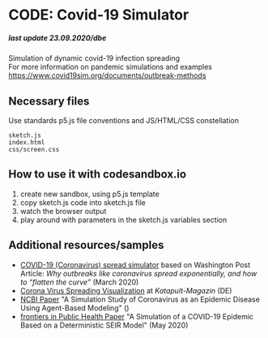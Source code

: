 # CODE: Covid-19 Simulator  

##### last update 23.09.2020/dbe

Simulation of dynamic covid-19 infection spreading </br>
For more information on pandemic simulations and examples https://www.covid19sim.org/documents/outbreak-methods

## Necessary files

Use standards p5.js file conventions and JS/HTML/CSS constellation
```
sketch.js
index.html
css/screen.css
```

## How to use it with codesandbox.io

1. create new sandbox, using p5.js template
1. copy sketch.js code into sketch.js file
1. watch the browser output
1. play around with parameters in the sketch.js variables section 

## Additional resources/samples
* [COVID-19 (Coronavirus) spread simulator](https://github.com/midudev/covid-19-spread-simulator) based on Washington Post Article: *Why outbreaks like coronavirus spread exponentially, and how to “flatten the curve”* (March 2020)</br>
* [Corona Virus Spreading Visualization](https://corona.katapult-magazin.de/) at *Katapult-Magazin* (DE)
* [NCBI Paper](https://www.ncbi.nlm.nih.gov/pmc/articles/PMC7883357/) "A Simulation Study of Coronavirus as an Epidemic Disease Using Agent-Based Modeling" ()
* [frontiers in Public Health Paper](https://www.frontiersin.org/articles/10.3389/fpubh.2020.00230/full) "A Simulation of a COVID-19 Epidemic Based on a Deterministic SEIR Model" (May 2020)

